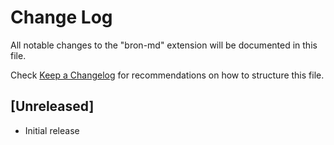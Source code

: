# Change Log

All notable changes to the "bron-md" extension will be documented in this file.

Check [Keep a Changelog](http://keepachangelog.com/) for recommendations on how to structure this file.

## [Unreleased]

- Initial release